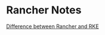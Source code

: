# Rancher Notes

[Difference between Rancher and RKE](https://www.suse.com/c/rancher_blog/rancher-vs-rke-what-is-the-difference/)

